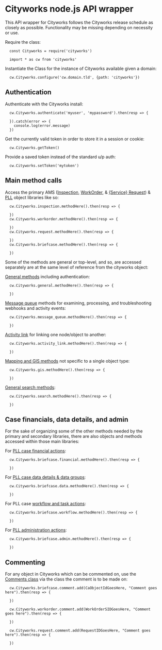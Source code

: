 # Cityworks node.js API wrapper

This API wrapper for Cityworks follows the Cityworks release schedule as closely as possible. Functionality may be missing depending on necessity or use.

Require the class:

      const Cityworks = require('cityworks')

      import * as cw from 'cityworks'

Instantiate the Class for the instance of Cityworks available given a domain:

      cw.Cityworks.configure('cw.domain.tld', {path: 'cityworks'})

## Authentication

Authenticate with the Cityworks install:

      cw.Cityworks.authenticate('myuser', 'mypassword').then(resp => {

      }).catch(error => {
        console.log(error.message)
      })


Get the currently valid token in order to store it in a session or cookie:

      cw.Cityworks.getToken()

Provide a saved token instead of the standard u/p auth:

      cw.Cityworks.setToken('mytoken')

## Main method calls

Access the primary AMS ([Inspection](https://walker.github.io/cityworks/classes/inspection.Inspection.html), [WorkOrder](https://walker.github.io/cityworks/classes/workorder.WorkOrder.html), & [{Service} Request](https://walker.github.io/cityworks/classes/request.Request.html)) & [PLL](https://walker.github.io/cityworks/classes/case.Briefcase.html) object libraries like so:

      cw.Cityworks.inspection.methodHere().then(resp => {

      })
      cw.Cityworks.workorder.methodHere().then(resp => {

      })
      cw.Cityworks.request.methodHere().then(resp => {

      })
      cw.Cityworks.briefcase.methodHere().then(resp => {

      })

Some of the methods are general or top-level, and so, are accessed separately are at the same level of reference from the cityworks object:

[General methods](https://walker.github.io/cityworks/classes/general.General.html) including authentication:

      cw.Cityworks.general.methodHere().then(resp => {

      })

[Message queue](https://walker.github.io/cityworks/classes/message_queue.MessageQueue.html) methods for examining, processing, and troubleshooting webhooks and activity events:

      cw.Cityworks.message_queue.methodHere().then(resp => {

      })

[Activity link](https://walker.github.io/cityworks/classes/activity_link.ActivityLinks.html) for linking one node/object to another:

      cw.Cityworks.activity_link.methodHere().then(resp => {

      })

[Mapping and GIS methods](https://walker.github.io/cityworks/classes/gis.Gis.html) not specific to a single object type:

      cw.Cityworks.gis.methodHere().then(resp => {

      })

[General search methods](https://walker.github.io/cityworks/classes/search.Search.html):

      cw.Cityworks.search.methodHere().then(resp => {

      })

## Case financials, data details, and admin

For the sake of organizing some of the other methods needed by the primary and secondary libraries, there are also objects and methods accessed within those main libraries:

For [PLL case financial actions](https://walker.github.io/cityworks/classes/case_financial.CaseFinancial.html):

      cw.Cityworks.briefcase.financial.methodHere().then(resp => {

      })

For [PLL case data details & data groups](https://walker.github.io/cityworks/classes/case_data.CaseData.html):

      cw.Cityworks.briefcase.data.methodHere().then(resp => {

      })

For PLL case [workflow and task actions](https://walker.github.io/cityworks/classes/case_workflow.CaseWorkflow.html):

      cw.Cityworks.briefcase.workflow.methodHere().then(resp => {

      })

For [PLL administration actions](https://walker.github.io/cityworks/classes/case_admin.CaseAdmin.html):

      cw.Cityworks.briefcase.admin.methodHere().then(resp => {

      })

## Commenting

For any object in Cityworks which can be commented on, use the [Comments class](https://walker.github.io/cityworks/classes/comments.Comments.html) via the class the comment is to be made on:

      cw.Cityworks.briefcase.comment.add(CaObjectIdGoesHere, "Comment goes here").then(resp => {

      })

      cw.Cityworks.workorder.comment.add(WorkOrderSIDGoesHere, "Comment goes here").then(resp => {

      })

      cw.Cityworks.request.comment.add(RequestIDGoesHere, "Comment goes here").then(resp => {

      })
